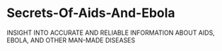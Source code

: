 # Secrets-Of-Aids-And-Ebola
INSIGHT INTO ACCURATE AND RELIABLE INFORMATION ABOUT AIDS, EBOLA, AND OTHER MAN-MADE DISEASES
